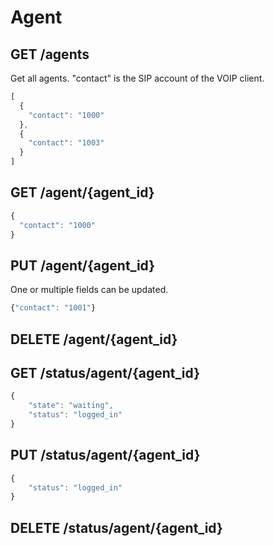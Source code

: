 # Agent
## GET /agents
Get all agents. "contact" is the SIP account of the VOIP client.
```javascript
[
  {
    "contact": "1000"
  },
  {
    "contact": "1003"
  }
]
```

## GET /agent/{agent_id}
```javascript
{
  "contact": "1000"
}
```

## PUT /agent/{agent_id}
One or multiple fields can be updated.
```javascript
{"contact": "1001"}
```

## DELETE /agent/{agent_id}

## GET /status/agent/{agent_id}
```javascript
{
    "state": "waiting",
    "status": "logged_in"
}
```

## PUT /status/agent/{agent_id}
```javascript
{
    "status": "logged_in"
}
```

## DELETE /status/agent/{agent_id}
